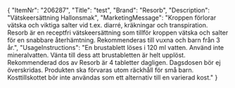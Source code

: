 {
  "ItemNr": "206287",
  "Title": "test",
  "Brand": "Resorb",
  "Description": "Vätskeersättning Hallonsmak",
  "MarketingMessage": "Kroppen förlorar vätska och viktiga salter vid t.ex. diarré, kräkningar och transpiration. Resorb är en receptfri vätskeersättning som tillför kroppen vätska och salter för en snabbare återhämtning. Rekommenderas till vuxna och barn från 3 år.",
  "UsageInstructions": "En brustablett löses i 120 ml vatten. Använd inte mineralvatten.  Vänta till dess att brustabletten är helt upplöst.  Rekommenderad dos av Resorb är 4 tabletter dagligen.  Dagsdosen bör ej överskridas. Produkten ska förvaras utom räckhåll för små barn. Kosttillskottet bör inte användas som ett alternativ till en varierad kost."
}